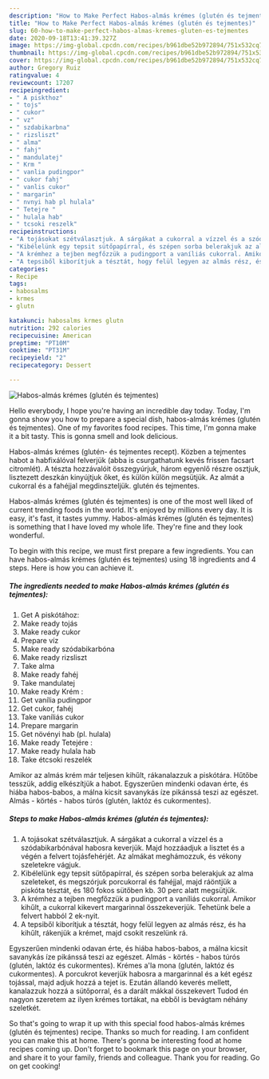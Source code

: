 ```yaml
---
description: "How to Make Perfect Habos-almás krémes (glutén és tejmentes)"
title: "How to Make Perfect Habos-almás krémes (glutén és tejmentes)"
slug: 60-how-to-make-perfect-habos-almas-kremes-gluten-es-tejmentes
date: 2020-09-18T13:41:39.327Z
image: https://img-global.cpcdn.com/recipes/b961dbe52b972894/751x532cq70/habos-almas-kremes-gluten-es-tejmentes-recept-foto.jpg
thumbnail: https://img-global.cpcdn.com/recipes/b961dbe52b972894/751x532cq70/habos-almas-kremes-gluten-es-tejmentes-recept-foto.jpg
cover: https://img-global.cpcdn.com/recipes/b961dbe52b972894/751x532cq70/habos-almas-kremes-gluten-es-tejmentes-recept-foto.jpg
author: Gregory Ruiz
ratingvalue: 4
reviewcount: 17207
recipeingredient:
- " A piskthoz"
- " tojs"
- " cukor"
- " vz"
- " szdabikarbna"
- " rizsliszt"
- " alma"
- " fahj"
- " mandulatej"
- " Krm "
- " vanlia pudingpor"
- " cukor fahj"
- " vanlis cukor"
- " margarin"
- " nvnyi hab pl hulala"
- " Tetejre "
- " hulala hab"
- " tcsoki reszelk"
recipeinstructions:
- "A tojásokat szétválasztjuk. A sárgákat a cukorral a vízzel és a szódabikarbónával habosra keverjük. Majd hozzáadjuk a lisztet és a végén a felvert tojásfehérjét. Az almákat meghámozzuk, és vékony szeletekre vágjuk."
- "Kibélelünk egy tepsit sütőpapírral, és szépen sorba belerakjuk az alma szeleteket, és megszórjuk porcukorral és fahéjjal, majd ráöntjük a piskóta tésztát, és 180 fokos sütőben kb. 30 perc alatt megsütjük."
- "A krémhez a tejben megfőzzük a pudingport a vaníliás cukorral. Amikor kihűlt, a cukorral kikevert margarinnal összekeverjük. Tehetünk bele a felvert habból 2 ek-nyit."
- "A tepsiből kiborítjuk a tésztát, hogy felül legyen az almás rész, és ha kihűlt, rákenjük a krémet, majd csokit reszelünk rá."
categories:
- Recipe
tags:
- habosalms
- krmes
- glutn

katakunci: habosalms krmes glutn 
nutrition: 292 calories
recipecuisine: American
preptime: "PT10M"
cooktime: "PT31M"
recipeyield: "2"
recipecategory: Dessert

---
```



![Habos-almás krémes (glutén és tejmentes)](https://img-global.cpcdn.com/recipes/b961dbe52b972894/751x532cq70/habos-almas-kremes-gluten-es-tejmentes-recept-foto.jpg)

Hello everybody, I hope you're having an incredible day today. Today, I'm gonna show you how to prepare a special dish, habos-almás krémes (glutén és tejmentes). One of my favorites food recipes. This time, I'm gonna make it a bit tasty. This is gonna smell and look delicious.

Habos-almás krémes (glutén- és tejmentes recept). Közben a tejmentes habot a habfixálóval felverjük (abba is csurgathatunk kevés frissen facsart citromlét). A tészta hozzávalóit összegyúrjuk, három egyenlő részre osztjuk, lisztezett deszkán kinyújtjuk őket, és külön külön megsütjük. Az almát a cukorral és a fahéjjal megdinszteljük. glutén és tejmentes.

Habos-almás krémes (glutén és tejmentes) is one of the most well liked of current trending foods in the world. It's enjoyed by millions every day. It is easy, it's fast, it tastes yummy. Habos-almás krémes (glutén és tejmentes) is something that I have loved my whole life. They're fine and they look wonderful.


To begin with this recipe, we must first prepare a few ingredients. You can have habos-almás krémes (glutén és tejmentes) using 18 ingredients and 4 steps. Here is how you can achieve it.

<!--inarticleads1-->

##### The ingredients needed to make Habos-almás krémes (glutén és tejmentes):

1. Get  A piskótához:
1. Make ready  tojás
1. Make ready  cukor
1. Prepare  víz
1. Make ready  szódabikarbóna
1. Make ready  rizsliszt
1. Take  alma
1. Make ready  fahéj
1. Take  mandulatej
1. Make ready  Krém :
1. Get  vanília pudingpor
1. Get  cukor, fahéj
1. Take  vaníliás cukor
1. Prepare  margarin
1. Get  növényi hab (pl. hulala)
1. Make ready  Tetejére :
1. Make ready  hulala hab
1. Take  étcsoki reszelék


Amikor az almás krém már teljesen kihűlt, rákanalazzuk a piskótára. Hűtőbe tesszük, addig elkészítjük a habot. Egyszerűen mindenki odavan érte, és hiába habos-babos, a málna kicsit savanykás íze pikánssá teszi az egészet. Almás - körtés - habos túrós (glutén, laktóz és cukormentes). 

<!--inarticleads2-->

##### Steps to make Habos-almás krémes (glutén és tejmentes):

1. A tojásokat szétválasztjuk. A sárgákat a cukorral a vízzel és a szódabikarbónával habosra keverjük. Majd hozzáadjuk a lisztet és a végén a felvert tojásfehérjét. Az almákat meghámozzuk, és vékony szeletekre vágjuk.
1. Kibélelünk egy tepsit sütőpapírral, és szépen sorba belerakjuk az alma szeleteket, és megszórjuk porcukorral és fahéjjal, majd ráöntjük a piskóta tésztát, és 180 fokos sütőben kb. 30 perc alatt megsütjük.
1. A krémhez a tejben megfőzzük a pudingport a vaníliás cukorral. Amikor kihűlt, a cukorral kikevert margarinnal összekeverjük. Tehetünk bele a felvert habból 2 ek-nyit.
1. A tepsiből kiborítjuk a tésztát, hogy felül legyen az almás rész, és ha kihűlt, rákenjük a krémet, majd csokit reszelünk rá.


Egyszerűen mindenki odavan érte, és hiába habos-babos, a málna kicsit savanykás íze pikánssá teszi az egészet. Almás - körtés - habos túrós (glutén, laktóz és cukormentes). Krémes a&#39;la mona (glutén, laktóz és cukormentes). A porcukrot keverjük habosra a margarinnal és a két egész tojással, majd adjuk hozzá a tejet is. Ezután állandó keverés mellett, kanalazzuk hozzá a sütőporral, és a darált mákkal összekevert Tudod én nagyon szeretem az ilyen krémes tortákat, na ebből is bevágtam néhány szeletkét. 

So that's going to wrap it up with this special food habos-almás krémes (glutén és tejmentes) recipe. Thanks so much for reading. I am confident you can make this at home. There's gonna be interesting food at home recipes coming up. Don't forget to bookmark this page on your browser, and share it to your family, friends and colleague. Thank you for reading. Go on get cooking!
